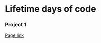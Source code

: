 # Lifetime days of code
### Project 1
[Page link](https://lifetime-days-of-code.github.io/demo-page-1/)
